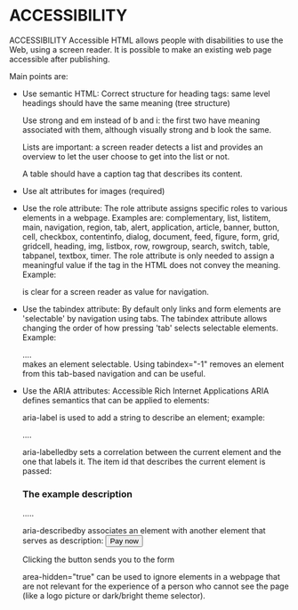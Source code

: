 # ACCESSIBILITY

ACCESSIBILITY
Accessible HTML allows people with disabilities to use the Web, using a screen
reader. It is possible to make an existing web page accessible after publishing.

Main points are:
  * Use semantic HTML:
    Correct structure for heading tags: same level headings should have the
    same meaning (tree structure)

    Use strong and em instead of b and i: the first two have meaning associated
    with them, although visually strong and b look the same.

    Lists are important: a screen reader detects a list and provides an overview
    to let the user choose to get into the list or not.

    A table should have a caption tag that describes its content.

  * Use alt attributes for images (required)

  * Use the role attribute:
    The role attribute assigns specific roles to various elements in a webpage.
    Examples are: complementary, list, listitem, main, navigation, region, tab,
    alert, application, article, banner, button, cell, checkbox, contentinfo,
    dialog, document, feed, figure, form, grid, gridcell, heading, img, listbox,
    row, rowgroup, search, switch, table, tabpanel, textbox, timer.
    The role attribute is only needed to assign a meaningful value if the tag in
    the HTML does not convey the meaning. Example: <nav> is clear for a screen
    reader as value for navigation.

  * Use the tabindex attribute:
    By default only links and form elements are 'selectable' by navigation using
    tabs. The tabindex attribute allows changing the order of how pressing 'tab'
    selects selectable elements. Example:
    <div tabindex="0"> .... </div> makes an element selectable.
    Using tabindex="-1" removes an element from this tab-based navigation and
    can be useful.

  * Use the ARIA attributes: Accessible Rich Internet Applications
    ARIA defines semantics that can be applied to elements:

      aria-label is used to add a string to describe an element; example:
        <p aria-label="The description of the product">....</p>

      aria-labelledby sets a correlation between the current element and the
      one that labels it. The item id that describes the current element is
      passed:
        <h3 id="description">The example description</h3>
        <p aria-labelledby="description"> ..... </p>

      aria-describedby associates an element with another element that serves
      as description:
        <button aria-describedby="payNowDescription">Pay now</button>
        <div id="payNowDescription">Clicking the button sends you to the form</div>

      area-hidden="true" can be used to ignore elements in a webpage that are
      not relevant for the experience of a person who cannot see the page (like
      a logo picture or dark/bright theme selector).
